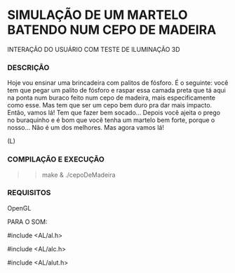 # SIMULAÇÃO DE UM MARTELO BATENDO NUM CEPO DE MADEIRA

INTERAÇÃO DO USUÁRIO COM TESTE DE ILUMINAÇÃO 3D

### DESCRIÇÃO
Hoje vou ensinar uma brincadeira com palitos de fósforo.
É o seguinte: você tem que pegar um palito de fósforo e raspar essa
camada preta que tá aqui na ponta num buraco feito num cepo de madeira, mais especificamente como esse. Mas tem que ser um cepo bem duro pra dar mais impacto. Então, vamos lá!
Tem que fazer bem socado...
Depois você ajeita o prego no buraquinho e é bom que você tenha um martelo bem forte, porque o nosso... Não é um dos melhores. Mas agora vamos lá!

(L)

### COMPILAÇÃO E EXECUÇÃO

>> make & ./cepoDeMadeira

### REQUISITOS
OpenGL

PARA O SOM:

#include <AL/al.h>


#include <AL/alc.h>


#include <AL/alut.h>